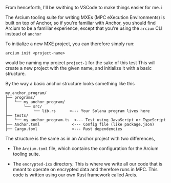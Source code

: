 From henceforth, I'll be swithing to VSCode to make things easier for me. i

The Arcium tooling suite for writing MXEs (MPC eXecution Environments) is built on top of Anchor, so if you're familiar with Anchor, you should find Arcium to be a familiar experience, except that you're using the ```arcium``` CLI instead of ```anchor```

To initialize a new MXE project, you can therefore simply run:
```
arcium init <project-name>
```
would be naming my project `project-1` for the sake of this test
This will create a new project with the given name, and initialize it with a basic structure. 

By the way a basic anchor structure looks something like this
```
my_anchor_program/
├── programs/
│   └── my_anchor_program/
│       └── src/
│           └── lib.rs      <--- Your Solana program lives here
├── tests/
│   └── my_anchor_program.ts  <--- Test using JavaScript or TypeScript
├── Anchor.toml              <--- Config file (like package.json)
├── Cargo.toml               <--- Rust dependencies
```

The structure is the same as in an Anchor project with two differences,

- The `Arcium.toml` file, which contains the configuration for the Arcium tooling suite.

- The `encrypted-ixs` directory. This is where we write all our code that is meant to operate on encrypted data and therefore runs in MPC. This code is written using our own Rust framework called Arcis. 


